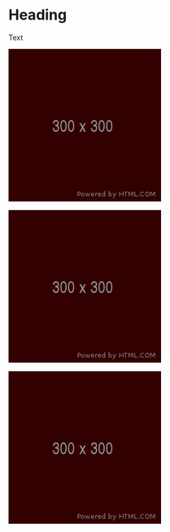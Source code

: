 # Heading

Text

![alt](./images/image-public-directory.png 'title')

![alt](images/image-public-directory.png 'title')

![alt](../fixtures/images/image-public-directory.png 'title')
